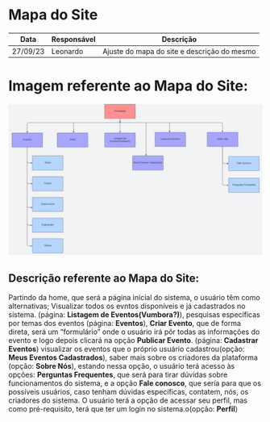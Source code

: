 # Mapa do Site

| Data | Responsável | Descrição|
|------|-------------|----------|
|27/09/23| Leonardo  | Ajuste do mapa do site e descrição do mesmo|

# Imagem referente ao Mapa do Site:
![Imagem do mapa do site ](Mapa-do-site-17-03-23.png)

## Descrição referente ao Mapa do Site:
Partindo da home, que será a página inicial do sistema, o usuário têm como alternativas; Visualizar todos os evntos disponíveis e já cadastrados no sistema. (página: **Listagem de Eventos(Vumbora?)**), pesquisas específicas por temas dos eventos (página: **Eventos**), **Criar Evento**, que de forma direta, será um “formulário” onde o usuário irá pôr todas as informações do evento e logo depois clicará na opção **Publicar Evento**. (página: **Cadastrar Eventos**) visualizar os eventos que o próprio usuário cadastrou(opção: **Meus Eventos Cadastrados**), saber mais sobre os criadores da plataforma (opção: **Sobre Nós**), estando nessa opção, o usuário terá acesso às opções: **Perguntas Frequentes**, que será para tirar dúvidas sobre funcionamentos do sistema, e a opção **Fale conosco**, que sería para que os possíveis usuários, caso tenham dúvidas específicas, contatem, nós, os criadores do sistema.
O usuário terá a opção de acessar seu perfil, mas como pré-requisito, terá que ter um login no sistema.o(opção: **Perfil**)
